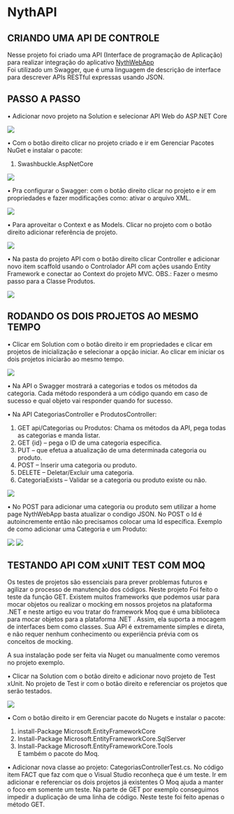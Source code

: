 # NythAPI

<h2>CRIANDO UMA API DE CONTROLE</h2>
Nesse projeto foi criado uma API (Interface de programação de Aplicação) para realizar integração do aplicativo  <a href="https://github.com/Hozenyth/NythWebApp"> 
      NythWebApp
 </a> <br>
 Foi utilizado um Swagger, que é uma linguagem de descrição de interface para descrever APIs RESTful expressas usando JSON.

<h2>PASSO A PASSO</h2>

•	Adicionar novo projeto na Solution e selecionar API Web do ASP.NET Core

<img src="NythAPI1.png">

•	Com o botão direito clicar no projeto criado e ir em Gerenciar Pacotes NuGet e instalar o pacote: <br>
1. Swashbuckle.AspNetCore

<img src="NythAPI2.png">

•	Pra configurar o Swagger: com o botão direito clicar no projeto e ir em propriedades e fazer modificações como: ativar o arquivo XML.

<img src="NythAPI3.png">

•	Para aproveitar o Context e as Models. Clicar no projeto com o botão direito adicionar referência de projeto.

<img src="NythAPI4.png">

•	Na pasta do projeto API com o botão direito clicar Controller e adicionar novo item scaffold usando o Controlador API com ações usando Entity Framework e conectar ao Context do projeto MVC.
OBS.: Fazer o mesmo passo para a Classe Produtos.

<img src="NythAPI5.png">

<h2>RODANDO OS DOIS PROJETOS AO MESMO TEMPO</h2>

•	Clicar em Solution com o botão direito ir em propriedades e clicar em projetos de inicialização e selecionar a opção iniciar. Ao clicar em iniciar os dois projetos iniciarão ao mesmo tempo.

<img src="NythAPI6.png">

•	Na API o Swagger mostrará a categorias e todos os métodos da categoria. Cada método responderá a um código quando em caso de sucesso e qual objeto vai responder quando for sucesso.

•	Na API CategoriasController e ProdutosController:

<ol>
<li>GET api/Categorias ou Produtos: Chama os métodos da API, pega todas as categorias e manda listar.</li>
<li>GET {id} – pega o ID de uma categoria específica.</li>
<li>PUT – que efetua a atualização de uma determinada categoria ou produto.</li>
<li>POST – Inserir uma categoria ou produto.</li>
<li>DELETE – Deletar/Excluir uma categoria.</li>
<li>CategoriaExists – Validar se a categoria ou produto existe ou não.</li>
</ol>

<img src="NythAPI7.png">

•	No POST para adicionar uma categoria ou produto sem utilizar a home page NythWebApp basta atualizar o condigo JSON.  No POST o Id é autoincremente então não precisamos colocar uma Id específica. Exemplo de como adicionar uma Categoria e um Produto:

<img src="NythAPI8.png"> 
<img src="NythAPI9.png"> 

<h2>TESTANDO API COM xUNIT TEST COM MOQ</h2>

Os testes de projetos são essenciais para prever problemas futuros e agilizar o processo de manutenção dos códigos. Neste projeto Foi feito o teste da função GET.
Existem muitos frameworks que podemos usar para mocar objetos ou realizar o mocking em nossos projetos na plataforma .NET e neste artigo eu vou tratar do framework Moq que é uma biblioteca para mocar objetos para a plataforma .NET . Assim, ela suporta a mocagem de interfaces bem como classes. Sua API é extremamente simples e direta, e não requer nenhum conhecimento ou experiência prévia com os conceitos de mocking.
 
A sua instalação pode ser feita via Nuget ou manualmente como veremos no projeto exemplo.

•	Clicar na Solution com o botão direito e adicionar novo projeto de Test xUnit. No projeto de Test ir com o botão direito e referenciar os projetos que serão testados.  

<img src="NythAPI10.png">


•	Com o botão direito ir em Gerenciar pacote do Nugets e instalar o pacote:
<ol>
<li> install-Package Microsoft.EntityFrameworkCore </li>
<li> Install-Package Microsoft.EntityFrameworkCore.SqlServer </li>
<li> Install-Package Microsoft.EntityFrameworkCore.Tools </li>
E também o pacote do Moq.
</ol>
      






•	Adicionar nova classe ao projeto: CategoriasControllerTest.cs. No código item FACT que faz com que o Visual Studio reconheça que é um teste. Ir em adicionar e referenciar os dois projetos já existentes
O Moq ajuda a manter o foco em somente um teste. Na parte de GET por exemplo conseguimos impedir a duplicação de uma linha de código.
Neste teste foi feito apenas o método GET.















